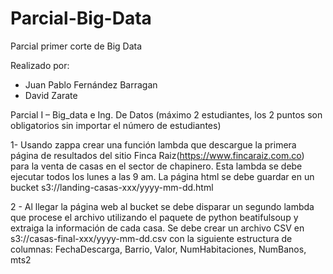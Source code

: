 # Parcial-Big-Data
Parcial primer corte de Big Data

Realizado por:
* Juan Pablo Fernández Barragan
* David Zarate

Parcial I – Big_data e Ing. De Datos
(máximo 2 estudiantes, los 2 puntos son obligatorios sin importar el número de estudiantes)

1- Usando zappa crear una función lambda que descargue la primera página de resultados del sitio Finca Raiz(https://www.fincaraiz.com.co) para la venta de casas en el sector de chapinero.
Esta lambda se debe ejecutar todos los lunes a las 9 am.
La página html se debe guardar en un bucket s3://landing-casas-xxx/yyyy-mm-dd.html


2 - Al llegar la página web al bucket se debe disparar un segundo lambda que procese el archivo utilizando el paquete de python beatifulsoup y extraiga la información de cada casa.
Se debe crear un archivo CSV en s3://casas-final-xxx/yyyy-mm-dd.csv con la siguiente estructura de columnas:
FechaDescarga, Barrio, Valor, NumHabitaciones, NumBanos, mts2
